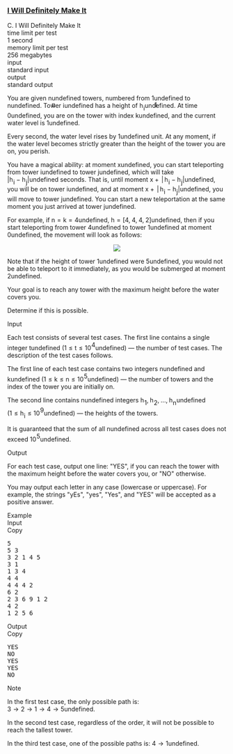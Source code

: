 <h3><a href="https://codeforces.com/contest/2126/problem/C" target="_blank" rel="noopener noreferrer">I Will Definitely Make It</a></h3>
<div class="header"><div class="title">C. I Will Definitely Make It</div><div class="time-limit"><div class="property-title">time limit per test</div>1 second</div><div class="memory-limit"><div class="property-title">memory limit per test</div>256 megabytes</div><div class="input-file input-standard"><div class="property-title">input</div>standard input</div><div class="output-file output-standard"><div class="property-title">output</div>standard output</div></div><div><p>You are given <span class="MathJax_Preview" style="color: inherit;"><span class="MJXp-math" id="MJXp-Span-1"><span class="MJXp-mi MJXp-italic" id="MJXp-Span-2">n</span></span></span><span class="MathJax MathJax_Processed" id="MathJax-Element-1-Frame" tabindex="0" style=""><nobr><span class="math" id="MathJax-Span-1"><span style="display: inline-block; position: relative; width: 0em; height: 0px; font-size: 122%;"><span style="position: absolute;"><span class="mrow" id="MathJax-Span-2"><span class="mi" id="MathJax-Span-3" style="font-family: MathJax_Math-italic;">n</span></span></span></span></span></nobr></span>undefined towers, numbered from <span class="MathJax_Preview" style="color: inherit;"><span class="MJXp-math" id="MJXp-Span-3"><span class="MJXp-mn" id="MJXp-Span-4">1</span></span></span><span class="MathJax MathJax_Processed" id="MathJax-Element-2-Frame" tabindex="0" style=""><nobr><span class="math" id="MathJax-Span-4"><span style="display: inline-block; position: relative; width: 0em; height: 0px; font-size: 122%;"><span style="position: absolute;"><span class="mrow" id="MathJax-Span-5"><span class="mn" id="MathJax-Span-6" style="font-family: MathJax_Main;">1</span></span></span></span></span></nobr></span>undefined to <span class="MathJax_Preview" style="color: inherit;"><span class="MJXp-math" id="MJXp-Span-5"><span class="MJXp-mi MJXp-italic" id="MJXp-Span-6">n</span></span></span><span class="MathJax MathJax_Processing" id="MathJax-Element-3-Frame" tabindex="0"></span>undefined. Tower <span class="MathJax_Preview" style="color: inherit;"><span class="MJXp-math" id="MJXp-Span-7"><span class="MJXp-mi MJXp-italic" id="MJXp-Span-8">i</span></span></span><span class="MathJax MathJax_Processing" id="MathJax-Element-4-Frame" tabindex="0"></span>undefined has a height of <span class="MathJax_Preview" style="color: inherit;"><span class="MJXp-math" id="MJXp-Span-9"><span class="MJXp-msubsup" id="MJXp-Span-10"><span class="MJXp-mi MJXp-italic" id="MJXp-Span-11" style="margin-right: 0.05em;">h</span><span class="MJXp-mi MJXp-italic MJXp-script" id="MJXp-Span-12" style="vertical-align: -0.4em;">i</span></span></span></span><span class="MathJax MathJax_Processing" id="MathJax-Element-5-Frame" tabindex="0"></span>undefined. At time <span class="MathJax_Preview" style="color: inherit;"><span class="MJXp-math" id="MJXp-Span-13"><span class="MJXp-mn" id="MJXp-Span-14">0</span></span></span><span class="MathJax MathJax_Processing" id="MathJax-Element-6-Frame" tabindex="0"></span>undefined, you are on the tower with index <span class="MathJax_Preview" style="color: inherit;"><span class="MJXp-math" id="MJXp-Span-15"><span class="MJXp-mi MJXp-italic" id="MJXp-Span-16">k</span></span></span><span class="MathJax MathJax_Processing" id="MathJax-Element-7-Frame" tabindex="0"></span>undefined, and the current water level is <span class="MathJax_Preview" style="color: inherit;"><span class="MJXp-math" id="MJXp-Span-17"><span class="MJXp-mn" id="MJXp-Span-18">1</span></span></span><span class="MathJax MathJax_Processing" id="MathJax-Element-8-Frame" tabindex="0"></span>undefined.</p><p>Every second, the water level rises by <span class="MathJax_Preview" style="color: inherit;"><span class="MJXp-math" id="MJXp-Span-19"><span class="MJXp-mn" id="MJXp-Span-20">1</span></span></span><span class="MathJax MathJax_Processing" id="MathJax-Element-9-Frame" tabindex="0"></span>undefined unit. At any moment, if the water level becomes <span class="tex-font-style-bf">strictly greater</span> than the height of the tower you are on, you perish.</p><p>You have a magical ability: at moment <span class="MathJax_Preview" style="color: inherit;"><span class="MJXp-math" id="MJXp-Span-21"><span class="MJXp-mi MJXp-italic" id="MJXp-Span-22">x</span></span></span><span class="MathJax MathJax_Processing" id="MathJax-Element-10-Frame" tabindex="0"></span>undefined, you can start teleporting from tower <span class="MathJax_Preview" style="color: inherit;"><span class="MJXp-math" id="MJXp-Span-23"><span class="MJXp-mi MJXp-italic" id="MJXp-Span-24">i</span></span></span><span class="MathJax MathJax_Processing" id="MathJax-Element-11-Frame" tabindex="0"></span>undefined to tower <span class="MathJax_Preview" style="color: inherit;"><span class="MJXp-math" id="MJXp-Span-25"><span class="MJXp-mi MJXp-italic" id="MJXp-Span-26">j</span></span></span><span class="MathJax MathJax_Processing" id="MathJax-Element-12-Frame" tabindex="0"></span>undefined, which will take <span class="MathJax_Preview" style="color: inherit;"><span class="MJXp-math" id="MJXp-Span-27"><span class="MJXp-mo" id="MJXp-Span-28" style="margin-left: 0em; margin-right: 0em;">|</span><span class="MJXp-msubsup" id="MJXp-Span-29"><span class="MJXp-mi MJXp-italic" id="MJXp-Span-30" style="margin-right: 0.05em;">h</span><span class="MJXp-mi MJXp-italic MJXp-script" id="MJXp-Span-31" style="vertical-align: -0.4em;">i</span></span><span class="MJXp-mo" id="MJXp-Span-32" style="margin-left: 0.267em; margin-right: 0.267em;">−</span><span class="MJXp-msubsup" id="MJXp-Span-33"><span class="MJXp-mi MJXp-italic" id="MJXp-Span-34" style="margin-right: 0.05em;">h</span><span class="MJXp-mi MJXp-italic MJXp-script" id="MJXp-Span-35" style="vertical-align: -0.4em;">j</span></span><span class="MJXp-mo" id="MJXp-Span-36" style="margin-left: 0em; margin-right: 0em;">|</span></span></span><span class="MathJax MathJax_Processing" id="MathJax-Element-13-Frame" tabindex="0"></span>undefined seconds. That is, until moment <span class="MathJax_Preview" style="color: inherit;"><span class="MJXp-math" id="MJXp-Span-37"><span class="MJXp-mi MJXp-italic" id="MJXp-Span-38">x</span><span class="MJXp-mo" id="MJXp-Span-39" style="margin-left: 0.267em; margin-right: 0.267em;">+</span><span class="MJXp-mo" id="MJXp-Span-40" style="margin-left: 0.167em; margin-right: 0.167em;">|</span><span class="MJXp-msubsup" id="MJXp-Span-41"><span class="MJXp-mi MJXp-italic" id="MJXp-Span-42" style="margin-right: 0.05em;">h</span><span class="MJXp-mi MJXp-italic MJXp-script" id="MJXp-Span-43" style="vertical-align: -0.4em;">i</span></span><span class="MJXp-mo" id="MJXp-Span-44" style="margin-left: 0.267em; margin-right: 0.267em;">−</span><span class="MJXp-msubsup" id="MJXp-Span-45"><span class="MJXp-mi MJXp-italic" id="MJXp-Span-46" style="margin-right: 0.05em;">h</span><span class="MJXp-mi MJXp-italic MJXp-script" id="MJXp-Span-47" style="vertical-align: -0.4em;">j</span></span><span class="MJXp-mo" id="MJXp-Span-48" style="margin-left: 0em; margin-right: 0em;">|</span></span></span><span class="MathJax MathJax_Processing" id="MathJax-Element-14-Frame" tabindex="0"></span>undefined, you will be on tower <span class="MathJax_Preview" style="color: inherit;"><span class="MJXp-math" id="MJXp-Span-49"><span class="MJXp-mi MJXp-italic" id="MJXp-Span-50">i</span></span></span><span class="MathJax MathJax_Processing" id="MathJax-Element-15-Frame" tabindex="0"></span>undefined, and at moment <span class="MathJax_Preview" style="color: inherit;"><span class="MJXp-math" id="MJXp-Span-51"><span class="MJXp-mi MJXp-italic" id="MJXp-Span-52">x</span><span class="MJXp-mo" id="MJXp-Span-53" style="margin-left: 0.267em; margin-right: 0.267em;">+</span><span class="MJXp-mo" id="MJXp-Span-54" style="margin-left: 0.167em; margin-right: 0.167em;">|</span><span class="MJXp-msubsup" id="MJXp-Span-55"><span class="MJXp-mi MJXp-italic" id="MJXp-Span-56" style="margin-right: 0.05em;">h</span><span class="MJXp-mi MJXp-italic MJXp-script" id="MJXp-Span-57" style="vertical-align: -0.4em;">i</span></span><span class="MJXp-mo" id="MJXp-Span-58" style="margin-left: 0.267em; margin-right: 0.267em;">−</span><span class="MJXp-msubsup" id="MJXp-Span-59"><span class="MJXp-mi MJXp-italic" id="MJXp-Span-60" style="margin-right: 0.05em;">h</span><span class="MJXp-mi MJXp-italic MJXp-script" id="MJXp-Span-61" style="vertical-align: -0.4em;">j</span></span><span class="MJXp-mo" id="MJXp-Span-62" style="margin-left: 0em; margin-right: 0em;">|</span></span></span><span class="MathJax MathJax_Processing" id="MathJax-Element-16-Frame" tabindex="0"></span>undefined, you will move to tower <span class="MathJax_Preview" style="color: inherit;"><span class="MJXp-math" id="MJXp-Span-63"><span class="MJXp-mi MJXp-italic" id="MJXp-Span-64">j</span></span></span><span class="MathJax MathJax_Processing" id="MathJax-Element-17-Frame" tabindex="0"></span>undefined. You can start a new teleportation at the same moment you just arrived at tower <span class="MathJax_Preview" style="color: inherit;"><span class="MJXp-math" id="MJXp-Span-65"><span class="MJXp-mi MJXp-italic" id="MJXp-Span-66">j</span></span></span><span class="MathJax MathJax_Processing" id="MathJax-Element-18-Frame" tabindex="0"></span>undefined.</p><p>For example, if <span class="MathJax_Preview" style="color: inherit;"><span class="MJXp-math" id="MJXp-Span-67"><span class="MJXp-mi MJXp-italic" id="MJXp-Span-68">n</span><span class="MJXp-mo" id="MJXp-Span-69" style="margin-left: 0.333em; margin-right: 0.333em;">=</span><span class="MJXp-mi MJXp-italic" id="MJXp-Span-70">k</span><span class="MJXp-mo" id="MJXp-Span-71" style="margin-left: 0.333em; margin-right: 0.333em;">=</span><span class="MJXp-mn" id="MJXp-Span-72">4</span></span></span><span class="MathJax MathJax_Processing" id="MathJax-Element-19-Frame" tabindex="0"></span>undefined, <span class="MathJax_Preview" style="color: inherit;"><span class="MJXp-math" id="MJXp-Span-73"><span class="MJXp-mi MJXp-italic" id="MJXp-Span-74">h</span><span class="MJXp-mo" id="MJXp-Span-75" style="margin-left: 0.333em; margin-right: 0.333em;">=</span><span class="MJXp-mo" id="MJXp-Span-76" style="margin-left: 0em; margin-right: 0em;">[</span><span class="MJXp-mn" id="MJXp-Span-77">4</span><span class="MJXp-mo" id="MJXp-Span-78" style="margin-left: 0em; margin-right: 0.222em;">,</span><span class="MJXp-mn" id="MJXp-Span-79">4</span><span class="MJXp-mo" id="MJXp-Span-80" style="margin-left: 0em; margin-right: 0.222em;">,</span><span class="MJXp-mn" id="MJXp-Span-81">4</span><span class="MJXp-mo" id="MJXp-Span-82" style="margin-left: 0em; margin-right: 0.222em;">,</span><span class="MJXp-mn" id="MJXp-Span-83">2</span><span class="MJXp-mo" id="MJXp-Span-84" style="margin-left: 0em; margin-right: 0em;">]</span></span></span><span class="MathJax MathJax_Processing" id="MathJax-Element-20-Frame" tabindex="0"></span>undefined, then if you start teleporting from tower <span class="MathJax_Preview" style="color: inherit;"><span class="MJXp-math" id="MJXp-Span-85"><span class="MJXp-mn" id="MJXp-Span-86">4</span></span></span><span class="MathJax MathJax_Processing" id="MathJax-Element-21-Frame" tabindex="0"></span>undefined to tower <span class="MathJax_Preview" style="color: inherit;"><span class="MJXp-math" id="MJXp-Span-87"><span class="MJXp-mn" id="MJXp-Span-88">1</span></span></span><span class="MathJax MathJax_Processing" id="MathJax-Element-22-Frame" tabindex="0"></span>undefined at moment <span class="MathJax_Preview" style="color: inherit;"><span class="MJXp-math" id="MJXp-Span-89"><span class="MJXp-mn" id="MJXp-Span-90">0</span></span></span><span class="MathJax MathJax_Processing" id="MathJax-Element-23-Frame" tabindex="0"></span>undefined, the movement will look as follows: </p><center> <img class="tex-graphics" src="https://espresso.codeforces.com/dfb14a7906b1e5521424451d3c08c6a96aafc89d.png" style="max-width: 100.0%;max-height: 100.0%;"> </center><p>Note that if the height of tower <span class="MathJax_Preview" style="color: inherit;"><span class="MJXp-math" id="MJXp-Span-91"><span class="MJXp-mn" id="MJXp-Span-92">1</span></span></span><span class="MathJax MathJax_Processing" id="MathJax-Element-24-Frame" tabindex="0"></span>undefined were <span class="MathJax_Preview" style="color: inherit;"><span class="MJXp-math" id="MJXp-Span-93"><span class="MJXp-mn" id="MJXp-Span-94">5</span></span></span><span class="MathJax MathJax_Processing" id="MathJax-Element-25-Frame" tabindex="0"></span>undefined, you would not be able to teleport to it immediately, as you would be submerged at moment <span class="MathJax_Preview" style="color: inherit;"><span class="MJXp-math" id="MJXp-Span-95"><span class="MJXp-mn" id="MJXp-Span-96">2</span></span></span><span class="MathJax MathJax_Processing" id="MathJax-Element-26-Frame" tabindex="0"></span>undefined.</p><p>Your goal is to reach any tower with the maximum height before the water covers you.</p><p>Determine if this is possible.</p></div><div class="input-specification"><div class="section-title">Input</div><p>Each test consists of several test cases. The first line contains a single integer <span class="MathJax_Preview" style="color: inherit;"><span class="MJXp-math" id="MJXp-Span-97"><span class="MJXp-mi MJXp-italic" id="MJXp-Span-98">t</span></span></span><span class="MathJax MathJax_Processing" id="MathJax-Element-27-Frame" tabindex="0"></span>undefined (<span class="MathJax_Preview" style="color: inherit;"><span class="MJXp-math" id="MJXp-Span-99"><span class="MJXp-mn" id="MJXp-Span-100">1</span><span class="MJXp-mo" id="MJXp-Span-101" style="margin-left: 0.333em; margin-right: 0.333em;">≤</span><span class="MJXp-mi MJXp-italic" id="MJXp-Span-102">t</span><span class="MJXp-mo" id="MJXp-Span-103" style="margin-left: 0.333em; margin-right: 0.333em;">≤</span><span class="MJXp-msubsup" id="MJXp-Span-104"><span class="MJXp-mn" id="MJXp-Span-105" style="margin-right: 0.05em;">10</span><span class="MJXp-mn MJXp-script" id="MJXp-Span-106" style="vertical-align: 0.5em;">4</span></span></span></span><span class="MathJax MathJax_Processing" id="MathJax-Element-28-Frame" tabindex="0"></span>undefined) — the number of test cases. The description of the test cases follows.</p><p>The first line of each test case contains two integers <span class="MathJax_Preview" style="color: inherit;"><span class="MJXp-math" id="MJXp-Span-107"><span class="MJXp-mi MJXp-italic" id="MJXp-Span-108">n</span></span></span><span class="MathJax MathJax_Processing" id="MathJax-Element-29-Frame" tabindex="0"></span>undefined and <span class="MathJax_Preview" style="color: inherit;"><span class="MJXp-math" id="MJXp-Span-109"><span class="MJXp-mi MJXp-italic" id="MJXp-Span-110">k</span></span></span><span class="MathJax MathJax_Processing" id="MathJax-Element-30-Frame" tabindex="0"></span>undefined (<span class="MathJax_Preview" style="color: inherit;"><span class="MJXp-math" id="MJXp-Span-111"><span class="MJXp-mn" id="MJXp-Span-112">1</span><span class="MJXp-mo" id="MJXp-Span-113" style="margin-left: 0.333em; margin-right: 0.333em;">≤</span><span class="MJXp-mi MJXp-italic" id="MJXp-Span-114">k</span><span class="MJXp-mo" id="MJXp-Span-115" style="margin-left: 0.333em; margin-right: 0.333em;">≤</span><span class="MJXp-mi MJXp-italic" id="MJXp-Span-116">n</span><span class="MJXp-mo" id="MJXp-Span-117" style="margin-left: 0.333em; margin-right: 0.333em;">≤</span><span class="MJXp-msubsup" id="MJXp-Span-118"><span class="MJXp-mn" id="MJXp-Span-119" style="margin-right: 0.05em;">10</span><span class="MJXp-mn MJXp-script" id="MJXp-Span-120" style="vertical-align: 0.5em;">5</span></span></span></span><span class="MathJax MathJax_Processing" id="MathJax-Element-31-Frame" tabindex="0"></span>undefined) — the number of towers and the index of the tower you are initially on.</p><p>The second line contains <span class="MathJax_Preview" style="color: inherit;"><span class="MJXp-math" id="MJXp-Span-121"><span class="MJXp-mi MJXp-italic" id="MJXp-Span-122">n</span></span></span><span class="MathJax MathJax_Processing" id="MathJax-Element-32-Frame" tabindex="0"></span>undefined integers <span class="MathJax_Preview" style="color: inherit;"><span class="MJXp-math" id="MJXp-Span-123"><span class="MJXp-msubsup" id="MJXp-Span-124"><span class="MJXp-mi MJXp-italic" id="MJXp-Span-125" style="margin-right: 0.05em;">h</span><span class="MJXp-mn MJXp-script" id="MJXp-Span-126" style="vertical-align: -0.4em;">1</span></span><span class="MJXp-mo" id="MJXp-Span-127" style="margin-left: 0em; margin-right: 0.222em;">,</span><span class="MJXp-msubsup" id="MJXp-Span-128"><span class="MJXp-mi MJXp-italic" id="MJXp-Span-129" style="margin-right: 0.05em;">h</span><span class="MJXp-mn MJXp-script" id="MJXp-Span-130" style="vertical-align: -0.4em;">2</span></span><span class="MJXp-mo" id="MJXp-Span-131" style="margin-left: 0em; margin-right: 0.222em;">,</span><span class="MJXp-mo" id="MJXp-Span-132" style="margin-left: 0em; margin-right: 0em;">…</span><span class="MJXp-mo" id="MJXp-Span-133" style="margin-left: 0em; margin-right: 0.222em;">,</span><span class="MJXp-msubsup" id="MJXp-Span-134"><span class="MJXp-mi MJXp-italic" id="MJXp-Span-135" style="margin-right: 0.05em;">h</span><span class="MJXp-mi MJXp-italic MJXp-script" id="MJXp-Span-136" style="vertical-align: -0.4em;">n</span></span></span></span><span class="MathJax MathJax_Processing" id="MathJax-Element-33-Frame" tabindex="0"></span>undefined (<span class="MathJax_Preview" style="color: inherit;"><span class="MJXp-math" id="MJXp-Span-137"><span class="MJXp-mn" id="MJXp-Span-138">1</span><span class="MJXp-mo" id="MJXp-Span-139" style="margin-left: 0.333em; margin-right: 0.333em;">≤</span><span class="MJXp-msubsup" id="MJXp-Span-140"><span class="MJXp-mi MJXp-italic" id="MJXp-Span-141" style="margin-right: 0.05em;">h</span><span class="MJXp-mi MJXp-italic MJXp-script" id="MJXp-Span-142" style="vertical-align: -0.4em;">i</span></span><span class="MJXp-mo" id="MJXp-Span-143" style="margin-left: 0.333em; margin-right: 0.333em;">≤</span><span class="MJXp-msubsup" id="MJXp-Span-144"><span class="MJXp-mn" id="MJXp-Span-145" style="margin-right: 0.05em;">10</span><span class="MJXp-mn MJXp-script" id="MJXp-Span-146" style="vertical-align: 0.5em;">9</span></span></span></span><span class="MathJax MathJax_Processing" id="MathJax-Element-34-Frame" tabindex="0"></span>undefined) — the heights of the towers.</p><p>It is guaranteed that the sum of all <span class="MathJax_Preview" style="color: inherit;"><span class="MJXp-math" id="MJXp-Span-147"><span class="MJXp-mi MJXp-italic" id="MJXp-Span-148">n</span></span></span><span class="MathJax MathJax_Processing" id="MathJax-Element-35-Frame" tabindex="0"></span>undefined across all test cases does not exceed <span class="MathJax_Preview" style="color: inherit;"><span class="MJXp-math" id="MJXp-Span-149"><span class="MJXp-msubsup" id="MJXp-Span-150"><span class="MJXp-mn" id="MJXp-Span-151" style="margin-right: 0.05em;">10</span><span class="MJXp-mn MJXp-script" id="MJXp-Span-152" style="vertical-align: 0.5em;">5</span></span></span></span><span class="MathJax MathJax_Processing" id="MathJax-Element-36-Frame" tabindex="0"></span>undefined.</p></div><div class="output-specification"><div class="section-title">Output</div><p>For each test case, output one line: "<span class="tex-font-style-tt">YES</span>", if you can reach the tower with the maximum height before the water covers you, or "<span class="tex-font-style-tt">NO</span>" otherwise.</p><p>You may output each letter in any case (lowercase or uppercase). For example, the strings "<span class="tex-font-style-tt">yEs</span>", "<span class="tex-font-style-tt">yes</span>", "<span class="tex-font-style-tt">Yes</span>", and "<span class="tex-font-style-tt">YES</span>" will be accepted as a positive answer.</p></div><div class="sample-tests"><div class="section-title">Example</div><div class="sample-test"><div class="input"><div class="title">Input<div title="Copy" data-clipboard-target="#id005006277308920807" id="id009759512116813589" class="input-output-copier">Copy</div></div><pre id="id005006277308920807"><div class="test-example-line test-example-line-even test-example-line-0">5</div><div class="test-example-line test-example-line-odd test-example-line-1">5 3</div><div class="test-example-line test-example-line-odd test-example-line-1">3 2 1 4 5</div><div class="test-example-line test-example-line-even test-example-line-2">3 1</div><div class="test-example-line test-example-line-even test-example-line-2">1 3 4</div><div class="test-example-line test-example-line-odd test-example-line-3">4 4</div><div class="test-example-line test-example-line-odd test-example-line-3">4 4 4 2</div><div class="test-example-line test-example-line-even test-example-line-4">6 2</div><div class="test-example-line test-example-line-even test-example-line-4">2 3 6 9 1 2</div><div class="test-example-line test-example-line-odd test-example-line-5">4 2</div><div class="test-example-line test-example-line-odd test-example-line-5">1 2 5 6</div></pre></div><div class="output"><div class="title">Output<div title="Copy" data-clipboard-target="#id003072424192680462" id="id007186558249105669" class="input-output-copier">Copy</div></div><pre id="id003072424192680462">YES
NO
YES
YES
NO
</pre></div></div></div><div class="note"><div class="section-title">Note</div><p>In the first test case, the only possible path is: <span class="MathJax_Preview" style="color: inherit;"><span class="MJXp-math" id="MJXp-Span-153"><span class="MJXp-mn" id="MJXp-Span-154">3</span><span class="MJXp-mo" id="MJXp-Span-155" style="margin-left: 0.333em; margin-right: 0.333em;">→</span><span class="MJXp-mn" id="MJXp-Span-156">2</span><span class="MJXp-mo" id="MJXp-Span-157" style="margin-left: 0.333em; margin-right: 0.333em;">→</span><span class="MJXp-mn" id="MJXp-Span-158">1</span><span class="MJXp-mo" id="MJXp-Span-159" style="margin-left: 0.333em; margin-right: 0.333em;">→</span><span class="MJXp-mn" id="MJXp-Span-160">4</span><span class="MJXp-mo" id="MJXp-Span-161" style="margin-left: 0.333em; margin-right: 0.333em;">→</span><span class="MJXp-mn" id="MJXp-Span-162">5</span></span></span><span class="MathJax MathJax_Processing" id="MathJax-Element-37-Frame" tabindex="0"></span>undefined.</p><p>In the second test case, regardless of the order, it will not be possible to reach the tallest tower.</p><p>In the third test case, one of the possible paths is: <span class="MathJax_Preview" style="color: inherit;"><span class="MJXp-math" id="MJXp-Span-163"><span class="MJXp-mn" id="MJXp-Span-164">4</span><span class="MJXp-mo" id="MJXp-Span-165" style="margin-left: 0.333em; margin-right: 0.333em;">→</span><span class="MJXp-mn" id="MJXp-Span-166">1</span></span></span><span class="MathJax MathJax_Processing" id="MathJax-Element-38-Frame" tabindex="0"></span>undefined.</p></div>